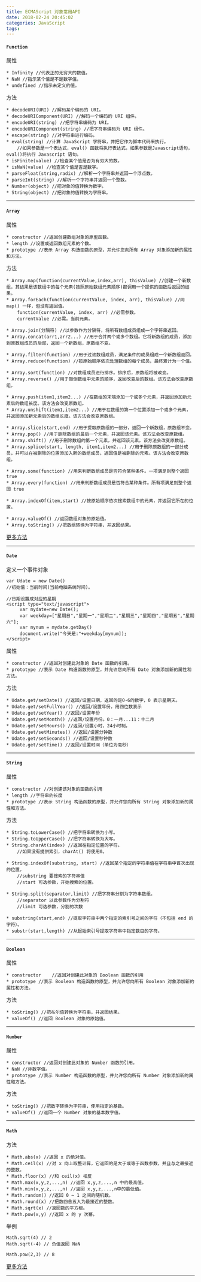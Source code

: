 ```yaml
---
title: ECMAScript 对象常用API
date: 2018-02-24 20:45:02
categories: JavaScript
tags:
---
```

 
#### `Function`

属性

	* Infinity //代表正的无穷大的数值。
	* NaN //指示某个值是不是数字值。
	* undefined //指示未定义的值。

方法

	* decodeURI(URI) //解码某个编码的 URI。
	* decodeURIComponent(URI) //解码一个编码的 URI 组件。
	* encodeURI(string) //把字符串编码为 URI。
	* encodeURIComponent(string) //把字符串编码为 URI 组件。
	* escape(string) //对字符串进行编码。
	* eval(string) //计算 JavaScript 字符串，并把它作为脚本代码来执行。
		//如果参数是一个表达式，eval() 函数将执行表达式。如果参数是Javascript语句，eval()将执行 Javascript 语句。
	* isFinite(value) //检查某个值是否为有穷大的数。
	* isNaN(value) //检查某个值是否是数字。
	* parseFloat(string,radix) //解析一个字符串并返回一个浮点数。
	* parseInt(string) //解析一个字符串并返回一个整数。
	* Number(object) //把对象的值转换为数字。
	* String(object) //把对象的值转换为字符串。

---

#### `Array`

属性

	* constructor //返回创建数组对象的原型函数。
	* length //设置或返回数组元素的个数。
	* prototype //表示 Array 构造函数的原型，并允许您向所有 Array 对象添加新的属性和方法。

方法

	* Array.map(function(currentValue,index,arr), thisValue) //创建一个新数组，其结果是该数组中的每个元素(按照原始数组元素顺序)都调用一个提供的函数后返回的结果。
	* Array.forEach(function(currentValue, index, arr), thisValue) //同 map() 一样，但没有返回值。
		function(currentValue, index, arr) //必需参数。
		currentValue //必需。当前元素。

	* Array.join(分隔符) //以参数作为分隔符，将所有数组成员组成一个字符串返回。
	* Array.concat(arr1,arr2...) //用于合并两个或多个数组。它将新数组的成员，添加到原数组成员的后部，返回一个新数组，原数组不变。
	
	* Array.filter(function) //用于过滤数组成员，满足条件的成员组成一个新数组返回。
	* Array.reduce(function) //按原始顺序依次处理数组的每个成员，最终累计为一个值。
	
	* Array.sort(function) //对数组成员进行排序。排序后，原数组将被改变。
	* Array.reverse() //用于颠倒数组中元素的顺序，返回改变后的数组。该方法会改变原数组。
	
	* Array.push(item1,item2...) //在数组的末端添加一个或多个元素，并返回添加新元素后的数组长度。该方法会改变原数组。
	* Array.unshift(item1,item2...) //用于在数组的第一个位置添加一个或多个元素，并返回添加新元素后的数组长度。该方法会改变原数组。
	
	* Array.slice(start,end) //用于提取原数组的一部分，返回一个新数组，原数组不变。
	* Array.pop() //用于删除数组的最后一个元素，并返回该元素。该方法会改变原数组。
	* Array.shift() //用于删除数组的第一个元素，并返回该元素。该方法会改变原数组。
	* Array.splice(start, length, item1,item2...) //用于删除原数组的一部分成员，并可以在被删除的位置添加入新的数组成员，返回值是被删除的元素。该方法会改变原数组。
	
	* Array.some(function) //用来判断数组成员是否符合某种条件。一项满足则整个返回 true 
	* Array.every(function) //用来判断数组成员是否符合某种条件。所有项满足则整个返回 true
	
	* Array.indexOf(item,start) //按原始顺序依次搜索数组中的元素，并返回它所在的位置。
	
	* Array.valueOf() //返回数组对象的原始值。
	* Array.toString() //把数组转换为字符串，并返回结果。

[更多方法](http://www.runoob.com/jsref/jsref-obj-array.html)

---

#### `Date`

定义一个事件对象

	var Udate = new Date()
	//初始值：当前时间(当前电脑系统时间)。
	
	//日期设置成对应的星期
	<script type="text/javascript">
		 var mydate=new Date();
		 var weekday=["星期日","星期一","星期二","星期三","星期四","星期五","星期六"];
		 var mynum = mydate.getDay()
		 document.write("今天是:"+weekday[mynum]);
	</script>

属性
	
	* constructor //返回对创建此对象的 Date 函数的引用。
	* prototype //表示 Date 构造函数的原型，并允许您向所有 Date 对象添加新的属性和方法。

方法 
	
	* Udate.get/setDate() //返回/设置日期，返回的是0-6的数字，0 表示星期天。
	* Udate.get/setFullYear() //返回/设置年份，用四位数表示
	* Udate.get/setYear() //返回/设置年份
	* Udate.get/setMonth() //返回/设置月份。0：一月...11：十二月
	* Udate.get/setHours() //返回/设置小时，24小时制。
	* Udate.get/setMinutes() //返回/设置分钟数
	* Udate.get/setSeconds() //返回/设置秒钟数
	* Udate.get/setTime() //返回/设置时间（单位为毫秒）

---

#### `String`

属性

	* constructor //对创建该对象的函数的引用
	* length //字符串的长度
	* prototype //表示 String 构造函数的原型，并允许您向所有 String 对象添加新的属性和方法。

方法

	* String.toLowerCase() //把字符串转换为小写。
	* String.toUpperCase() //把字符串转换为大写。
	* String.charAt(index) //返回在指定位置的字符。
		//如果没有提供索引，charAt() 将使用0。
	
	* String.indexOf(substring, start) //返回某个指定的字符串值在字符串中首次出现的位置。
		//substring 要搜索的字符串值
		//start 可选参数，开始搜索的位置。
	
	* String.split(separator,limit) //把字符串分割为字符串数组。
		//separator 以此参数作为分割符
		//limit 可选参数，分割的次数
	
	* substring(start,end) //提取字符串中两个指定的索引号之间的字符（不包括 end 的字符）。
	* substr(start,length) //从起始索引号提取字符串中指定数目的字符。

---

#### `Boolean`

属性

	* constructor	 //返回对创建此对象的 Boolean 函数的引用
	* prototype //表示 Boolean 构造函数的原型，并允许您向所有 Boolean 对象添加新的属性和方法。
	
方法

	* toString() //把布尔值转换为字符串，并返回结果。
	* valueOf() //返回 Boolean 对象的原始值。

---

#### `Number`

属性

	* constructor //返回对创建此对象的 Number 函数的引用。
	* NaN //非数字值。
	* prototype //表示 Number 构造函数的原型，并允许您向所有 Number 对象添加新的属性和方法。

方法

	* toString() //把数字转换为字符串，使用指定的基数。
	* valueOf() //返回一个 Number 对象的基本数字值。

---

#### `Math`

方法

	* Math.abs(x) //返回 x 的绝对值。
	* Math.ceil(x) //对 x 向上取整计算，它返回的是大于或等于函数参数，并且与之最接近的整数。
	* Math.floor(x) //和 ceil(x) 相反
	* Math.max(x,y,z,...,n) //返回 x,y,z,...,n 中的最高值。
	* Math.min(x,y,z,...,n) //返回 x,y,z,...,n中的最低值。
	* Math.random() //返回 0 ~ 1 之间的随机数。
	* Math.round(x) //把数四舍五入为最接近的整数。
	* Math.sqrt(x) //返回数的平方根。
	* Math.pow(x,y) //返回 x 的 y 次幂。

举例

	Math.sqrt(4) // 2
	Math.sqrt(-4) // 负值返回 NaN
	
	Math.pow(2,3) // 8
	
	

[更多方法](http://www.runoob.com/jsref/jsref-obj-math.html)

---